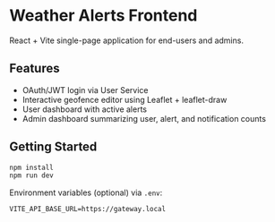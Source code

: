 # Weather Alerts Frontend

React + Vite single-page application for end-users and admins.

## Features
- OAuth/JWT login via User Service
- Interactive geofence editor using Leaflet + leaflet-draw
- User dashboard with active alerts
- Admin dashboard summarizing user, alert, and notification counts

## Getting Started

```bash
npm install
npm run dev
```

Environment variables (optional) via `.env`:

```
VITE_API_BASE_URL=https://gateway.local
```
